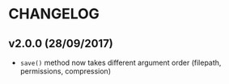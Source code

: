 # CHANGELOG

## v2.0.0 (28/09/2017)

- `save()` method now takes different argument order (filepath, permissions, compression)
